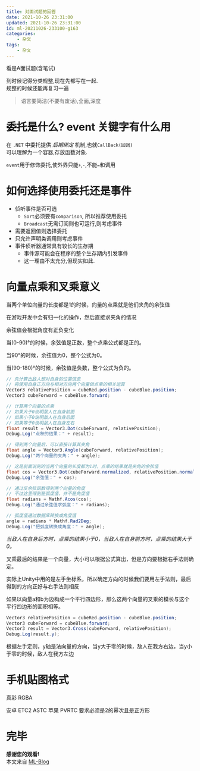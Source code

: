 ```yaml
---
title: 对面试题的回答
date: 2021-10-26 23:31:00
updated: 2021-10-26 23:31:00
id: ml-20211026-233100-g163
categories:
	- 杂文
tags: 
	- 杂文
---
```


看是A面试题(含笔试)

<!--more-->

到时候记得分类规整,现在先都写在一起.  
规整的时候还能再复习一遍

> 语言要简洁(不要有废话),全面,深度

# 委托是什么? event 关键字有什么用

在 `.NET` 中委托提供 *后期绑定* 机制,也就`CallBack(回调)`  
可以理解为一个容器,存放函数对象.

`event`用于修饰委托,使外界只能`+`,`-`,不能`=`和调用

# 如何选择使用委托还是事件

* 侦听事件是否可选
  * `Sort`必须要有`comparison`, 所以推荐使用委托
  * `Broadcast`无需订阅则也可运行,则考虑事件
* 需要返回值则选择委托
* 只允许声明类调用则考虑事件
* 事件侦听器通常具有较长的生存期
  * 事件源可能会在程序的整个生存期内引发事件
  * 这一理由不太充分,但现实如此.

# 向量点乘和叉乘意义

当两个单位向量的长度都是1的时候，向量的点乘就是他们夹角的余弦值

在游戏开发中会有归一化的操作，然后直接求夹角的情况

余弦值会根据角度有正负变化

当(0-90)°的时候，余弦值是正数，整个点乘公式都是正的。

当90°的时候，余弦值为0，整个公式为0。

当(90-180)°的时候，余弦值是负数，整个公式为负的。

```C#
// 先计算出敌人想对自身的位置信息
// 再使用自身正方向与相对方向两个向量做点乘的相关运算
Vector3 relativePosition = cubeRed.position - cubeBlue.position;
Vector3 cubeForward = cubeBlue.forward;

// 计算两个向量的点乘
// 如果大于0说明敌人在自身前面
// 如果小于0说明敌人在自身后面
// 如果等于0说明敌人在自身左右
float result = Vector3.Dot(cubeForward, relativePosition);
Debug.Log("点积的结果：" + result);

// 得到两个向量后，可以直接计算其夹角
float angle = Vector3.Angle(cubeForward, relativePosition);
Debug.Log("两个向量的夹角：" + angle);

// 这是前面说到的当两个向量的长度都为1时，点乘的结果就是夹角的余弦值
float cos = Vector3.Dot(cubeForward.normalized, relativePosition.normalized);
Debug.Log("余弦值：" + cos);

// 通过反余弦函数得到两个向量的角度
// 不过这里得到是弧度值，并不是角度值
float radians = Mathf.Acos(cos);
Debug.Log("通过余弦值求弧度：" + radians);

// 弧度值通过数据库转换成角度值
angle = radians * Mathf.Rad2Deg;
Debug.Log("把弧度转换成角度：" + angle);
```
*当敌人在自身后方时，点乘的结果小于0，当敌人在自身前方时，点乘的结果大于0。*

叉乘最后的结果是一个向量，大小可以根据公式算出，但是方向要根据右手法则确定。

实际上Unity中用的是左手坐标系，所以确定方向的时候我们要用左手法则，最后得到的方向正好与右手法则相反

如果以向量a和b为边构成一个平行四边形，那么这两个向量的叉乘的模长与这个平行四边形的面积相等。

```C#
Vector3 relativePosition = cubeRed.position - cubeBlue.position;
Vector3 cubeForward = cubeBlue.forward;
Vector3 result = Vector3.Cross(cubeForward, relativePosition);
Debug.Log(result.y);
```

根据左手定则，y轴是法向量的方向，当y大于零的时候，敌人在我方右边，当y小于零的时候，敌人在我方左边

# 手机贴图格式

真彩 RGBA

安卓 ETC2 ASTC
苹果 PVRTC 要求必须是2的幂次且是正方形

# 完毕

**感谢您的观看!**  
本文来自 [ML-Blog][ML-Blog_Link]

<!-- 图片 -->

<!-- 链接 -->

<!-- 水印 -->
[ML-Blog_Link]:https://userminghaoli.github.io/ "我的博客"
